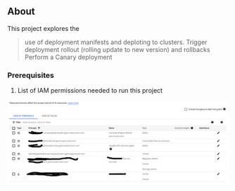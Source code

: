 ## About

This project explores the 
> use of deployment manifests and deploting to clusters. 
> Trigger deployment rollout (rolling update to new version) and rollbacks
> Perform a Canary deployment

### Prerequisites
1. List of IAM permissions needed to run this project

![permissions](permissions.png)


